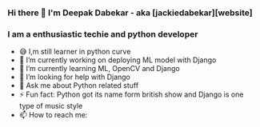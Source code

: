 ### Hi there 👋 I'm Deepak Dabekar - aka [jackiedabekar][website]

### I am a enthusiastic techie and python developer

- 😅 I,m still learner in python curve
- 🔭 I’m currently working on deploying ML model with Django
- 🌱 I’m currently learning ML, OpenCV and Django
- 🤔 I’m looking for help with Django
- 💬 Ask me about Python related stuff
- ⚡ Fun fact: Python got its name form british show and Django is one type of music style
- 📫 How to reach me: 

[youtube]: https://www.youtube.com/channel/UChIBFcd06-yA8ShlA_KwFQA/featured
[instagram]: https://www.instagram.com/jackiedabekar/
[linkdin]: https://www.linkedin.com/in/deepak-dabekar-494979189/
